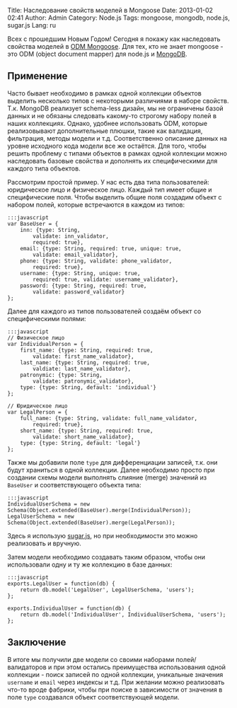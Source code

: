Title: Наследование свойств моделей в Mongoose
Date: 2013-01-02 02:41
Author: Admin
Category: Node.js
Tags: mongoose, mongodb, node.js, sugar.js
Lang: ru

Всех с прошедшим Новым Годом! Сегодня я покажу как наследовать свойства
моделей в [ODM Mongoose](http://mongoosejs.com/ "Mongoose ODM"). Для тех, кто не знает mongoose - это 
ODM (object document mapper) для node.js и [MongoDB](http://www.mongodb.org/ "MongoDB"). 

Применение
----------
Часто бывает необходимо в рамках одной коллекции объектов выделить несколько
типов с некоторыми различиями в наборе свойств. Т.к. MongoDB реализует schema-less дизайн, 
мы не ограничены базой данных и не обязаны следовать какому-то строгому набору
полей в наших коллекциях. Однако, удобнее использовать ODM, которые реализовывают
дополнительные плюшки, такие как валидация, фильтрация, методы модели и т.д.
Соответственно описание данных на уровне исходного кода модели все же остаётся.
Для того, чтобы решить проблему с типами объектов в рамках одной коллекции можно
наследовать базовые свойства и дополнять их специфическими для каждого типа объектов.

Рассмотрим простой пример. У нас есть два типа пользователей: юридическое лицо и физическое
лицо. Каждый тип имеет общие и специфические поля. Чтобы выделить общие поля создадим объект
с набором полей, которые встречаются в каждом из типов:

    :::javascript
	var BaseUser = {
		inn: {type: String, 
			validate: inn_validator,
			required: true},
		email: {type: String, required: true, unique: true,
			validate: email_validator},
		phone: {type: String, validate: phone_validator,
			required: true},
		username: {type: String, unique: true,
			required: true, validate: username_validator},
		password: {type: String, required: true, 
			validate: password_validator}
	};

Далее для каждого из типов пользователей создаём объект со специфическими полями:

	:::javascript
	// Физическое лицо
	var IndividualPerson = {
		first_name: {type: String, required: true,
			validate: first_name_validator},
		last_name: {type: String, required: true,
			valdiate: last_name_validator},
		patronymic: {type: String, 
			validate: patronymic_validator},
		type: {type: String, default: 'individual'}
	};

	// Юридическое лицо
	var LegalPerson = {
		full_name: {type: String, validate: full_name_validator, 
			required: true},
		short_name: {type: String, required: true, 
			validate: short_name_validator},
		type: {type: String, default: 'legal'}
	};

Также мы добавили поле `type` для дифференциации записей, т.к. они будут храниться в одной коллекции.
Далее необходимо просто при создании схемы модели выполнять слияние (merge) значений из `BaseUser` и
соответствующего объекта типа:

	:::javascript
	IndividualUserSchema = new Schema(Object.extended(BaseUser).merge(IndividualPerson));
	LegalUserSchema = new Schema(Object.extended(BaseUser).merge(LegalPerson));

Здесь я использую [sugar.js](http://sugarjs.com/ "Sugar.js"), но при необходимости это можно реализовать
и вручную.

Затем модели необходимо создавать таким образом, чтобы они использовали одну и ту же коллекцию в базе данных:

	:::javascript
	exports.LegalUser = function(db) {
		return db.model('LegalUser', LegalUserSchema, 'users');
	};

	exports.IndividualUser = function(db) {
		return db.model('IndividualUser', IndividualUserSchema, 'users');
	};

Заключение
----------
В итоге мы получили две модели со своими наборами полей/валидаторов и при этом остались
преимущества использования одной коллекции - поиск записей по одной коллекции, уникальные
значения `username` и `email` через индексы и т.д.
При желании можно реализовать что-то вроде фабрики, чтобы при поиске в зависимости от значения
в поле `type` создавался объект соответствующей модели.